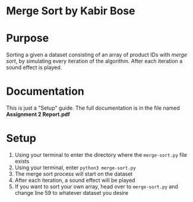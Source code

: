 # Merge Sort by Kabir Bose

# Purpose

Sorting a given a dataset consisting of an array of product IDs with _merge sort_, by simulating every iteration of the algorithm. After each iteration a sound effect is played.

# Documentation

This is just a "Setup" guide. The full documentation is in the file named **Assignment 2 Report.pdf**

# Setup

1. Using your terminal to enter the directory where the `merge-sort.py` file exists
2. Using your terminal, enter `python3 merge-sort.py`
3. The merge sort process will start on the dataset
4. After each iteration, a sound effect will be played
5. If you want to sort your own array, head over to `merge-sort.py` and change line 59 to whatever dataset you desire

